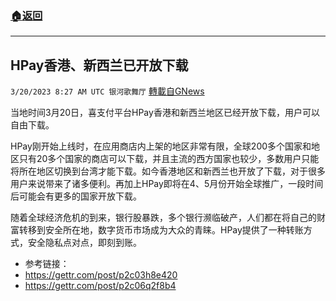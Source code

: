 ###  [:house:返回](README.md)
---


## HPay香港、新西兰已开放下载
`3/20/2023 8:27 AM UTC 银河歌舞厅` [轉載自GNews](https://gnews.org/articles/1029073)

当地时间3月20日，喜支付平台HPay香港和新西兰地区已经开放下载，用户可以自由下载。

HPay刚开始上线时，在应用商店内上架的地区非常有限，全球200多个国家和地区只有20多个国家的商店可以下载，并且主流的西方国家也较少，多数用户只能将所在地区切换到台湾才能下载。如今香港地区和新西兰也开放了下载，对于很多用户来说带来了诸多便利。再加上HPay即将在4、5月份开始全球推广，一段时间后可能会有更多的国家开放下载。

随着全球经济危机的到来，银行股暴跌，多个银行濒临破产，人们都在将自己的财富转移到安全所在地，数字货币市场成为大众的青睐。HPay提供了一种转账方式，安全隐私点对点，即刻到账。

* 参考链接：
* <https://gettr.com/post/p2c03h8e420>
* <https://gettr.com/post/p2c06q2f8b4>
